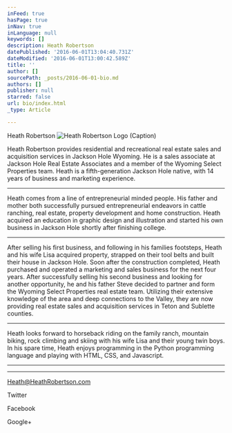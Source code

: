 ```yaml
---
inFeed: true
hasPage: true
inNav: true
inLanguage: null
keywords: []
description: Heath Robertson
datePublished: '2016-06-01T13:04:40.731Z'
dateModified: '2016-06-01T13:00:42.589Z'
title: ''
author: []
sourcePath: _posts/2016-06-01-bio.md
authors: []
publisher: null
starred: false
url: bio/index.html
_type: Article

---
```

Heath Robertson
![Heath Robertson Logo (Caption)](https://s3-us-west-2.amazonaws.com/the-grid-img/p/00672d8b554b4bffa0e5630570a95406d269697c.png)

Heath Robertson provides residential and recreational real estate sales and acquisition services in Jackson Hole Wyoming. He is a sales associate at Jackson Hole Real Estate Associates and a member of the Wyoming Select Properties team. Heath is a fifth-generation Jackson Hole native, with 14 years of business and marketing experience.

****

Heath comes from a line of entrepreneurial minded people. His father and mother both successfully pursued entrepreneurial endeavors in cattle ranching, real estate, property development and home construction. Heath acquired an education in graphic design and illustration and started his own business in Jackson Hole shortly after finishing college.

****

After selling his first business, and following in his families footsteps, Heath and his wife Lisa acquired property, strapped on their tool belts and built their house in Jackson Hole. Soon after the construction completed, Heath purchased and operated a marketing and sales business for the next four years. After successfully selling his second business and looking for another opportunity, he and his father Steve decided to partner and form the Wyoming Select Properties real estate team. Utilizing their extensive knowledge of the area and deep connections to the Valley, they are now providing real estate sales and acquisition services in Teton and Sublette counties.

****

Heath looks forward to horseback riding on the family ranch, mountain biking, rock climbing and skiing with his wife Lisa and their young twin boys. In his spare time, Heath enjoys programming in the Python programming language and playing with HTML, CSS, and Javascript.

****

****

Heath@HeathRobertson.com

Twitter

Facebook

Google+